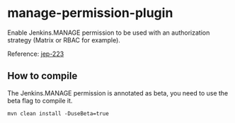 # manage-permission-plugin

Enable Jenkins.MANAGE permission to be used with an authorization strategy (Matrix or RBAC for example).

Reference: [jep-223](https://github.com/jenkinsci/jep/tree/master/jep/223)

## How to compile

The Jenkins.MANAGE permission is annotated as beta, you need to use the beta flag to compile it.

```
mvn clean install -DuseBeta=true
```
